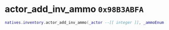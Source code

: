 # actor_add_inv_ammo `0x98B3ABFA`

```lua
natives.inventory.actor_add_inv_ammo(_actor --[[ integer ]], _ammoEnum --[[ number ]], _ammoAmount --[[ number ]], _unk0 --[[ boolean ]], _usePrintStat --[[ boolean ]])
```